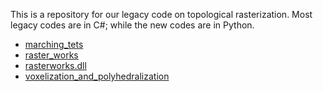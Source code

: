 This is a repository for our legacy code on topological rasterization.
Most legacy codes are in C#; while the new codes are in Python.

* [marching_tets](https://github.com/Pirouz-Nourian/MarchingTetrahedrons)
* [raster_works](https://github.com/Pirouz-Nourian/TUD_RasterWorks_V_0.1)
* [rasterworks.dll](https://github.com/Pirouz-Nourian/OTB_3DGIS)
* [voxelization_and_polyhedralization](https://github.com/Pirouz-Nourian/Topological_Voxeliziation_and_Polyhedralization)
